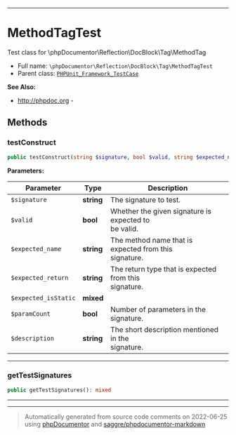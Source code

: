 ***

# MethodTagTest

Test class for \phpDocumentor\Reflection\DocBlock\Tag\MethodTag



* Full name: `\phpDocumentor\Reflection\DocBlock\Tag\MethodTagTest`
* Parent class: [`PHPUnit_Framework_TestCase`](../../../../PHPUnit_Framework_TestCase.md)

**See Also:**

* http://phpdoc.org - 




## Methods


### testConstruct



```php
public testConstruct(string $signature, bool $valid, string $expected_name, string $expected_return, mixed $expected_isStatic, bool $paramCount, string $description): void
```








**Parameters:**

| Parameter | Type | Description |
|-----------|------|-------------|
| `$signature` | **string** | The signature to test. |
| `$valid` | **bool** | Whether the given signature is expected to<br />be valid. |
| `$expected_name` | **string** | The method name that is expected from this<br />signature. |
| `$expected_return` | **string** | The return type that is expected from this<br />signature. |
| `$expected_isStatic` | **mixed** |  |
| `$paramCount` | **bool** | Number of parameters in the signature. |
| `$description` | **string** | The short description mentioned in the<br />signature. |




***

### getTestSignatures



```php
public getTestSignatures(): mixed
```











***


***
> Automatically generated from source code comments on 2022-06-25 using [phpDocumentor](http://www.phpdoc.org/) and [saggre/phpdocumentor-markdown](https://github.com/Saggre/phpDocumentor-markdown)

